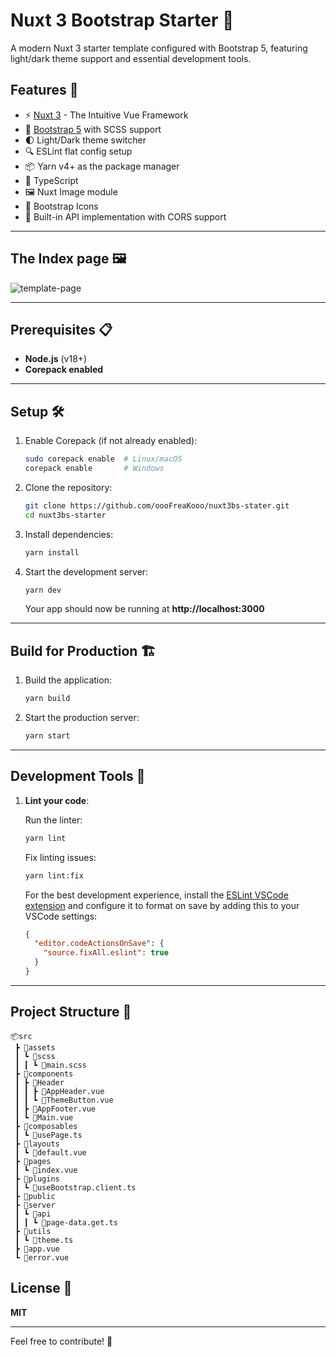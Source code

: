 # Nuxt 3 Bootstrap Starter 🚀

A modern Nuxt 3 starter template configured with Bootstrap 5, featuring light/dark theme support and essential development tools.

## Features 🌟

- ⚡️ [Nuxt 3](https://nuxt.com/) - The Intuitive Vue Framework  
- 🎨 [Bootstrap 5](https://getbootstrap.com/) with SCSS support  
- 🌓 Light/Dark theme switcher  
- 🔍 ESLint flat config setup  
- 📦 Yarn v4+ as the package manager  
- 🎯 TypeScript
- 🖼️ Nuxt Image module  
- 🎉 Bootstrap Icons  
- 🔌 Built-in API implementation with CORS support

---
## The Index page 🖼️

![template-page](https://github.com/user-attachments/assets/2b7e71bb-273e-42b2-a636-fbe174ee73cf)

---
## Prerequisites 📋

- **Node.js** (v18+)  
- **Corepack enabled**  

---

## Setup 🛠️

1. Enable Corepack (if not already enabled):  

   ```bash
   sudo corepack enable  # Linux/macOS
   corepack enable       # Windows
   ```

2. Clone the repository:  

   ```bash
   git clone https://github.com/oooFreaKooo/nuxt3bs-stater.git
   cd nuxt3bs-starter
   ```

3. Install dependencies:  

   ```bash
   yarn install
   ```

4. Start the development server:  

   ```bash
   yarn dev
   ```

   Your app should now be running at **http://localhost:3000**

---

## Build for Production 🏗️

1. Build the application:  

   ```bash
   yarn build
   ```

2. Start the production server:  

   ```bash
   yarn start
   ```

---

## Development Tools 🔧

1. **Lint your code**:  

   Run the linter:  

   ```bash
   yarn lint
   ```

   Fix linting issues:  

   ```bash
   yarn lint:fix
   ```

   For the best development experience, install the [ESLint VSCode extension](https://marketplace.visualstudio.com/items?itemName=dbaeumer.vscode-eslint) and configure it to format on save by adding this to your VSCode settings:

   ```json
   {
     "editor.codeActionsOnSave": {
       "source.fixAll.eslint": true
     }
   }
   ```

---

## Project Structure 📁

```plaintext
📦src
 ┣ 📂assets
 ┃ ┗ 📂scss
 ┃ ┃ ┗ 📜main.scss
 ┣ 📂components
 ┃ ┣ 📂Header
 ┃ ┃ ┣ 📜AppHeader.vue
 ┃ ┃ ┗ 📜ThemeButton.vue
 ┃ ┣ 📜AppFooter.vue
 ┃ ┗ 📜Main.vue
 ┣ 📂composables
 ┃ ┗ 📜usePage.ts
 ┣ 📂layouts
 ┃ ┗ 📜default.vue
 ┣ 📂pages
 ┃ ┗ 📜index.vue
 ┣ 📂plugins
 ┃ ┗ 📜useBootstrap.client.ts
 ┣ 📂public
 ┣ 📂server
 ┃ ┗ 📂api
 ┃ ┃ ┗ 📜page-data.get.ts
 ┣ 📂utils
 ┃ ┗ 📜theme.ts
 ┣ 📜app.vue
 ┗ 📜error.vue
```

## License 📄

**MIT**

---

Feel free to contribute! 🤝
